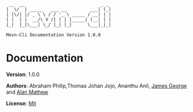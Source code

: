 ```

 __  __                             _ _ 
|  \/  | _____   ___ __         ___| (_)  
| |\/| |/ _ \ \ / / '_ \ _____ / __| | | 
| |  | |  __/\ V /| | | |_____| (__| | | 
|_|  |_|\___| \_/ |_| |_|      \___|_|_|

Mevn-Cli Documentation Version 1.0.0

```

# Documentation

**Version**: 1.0.0

**Authors**: Abraham Philip,Thomas Johan Jojo, Ananthu Anil, [James George](https://www.github.com/jamesgeorge007) and [Alan Mathew](https://www.github.com/alanmathew333)

**License**: [Mit](https://opensource.org/licenses/MIT)